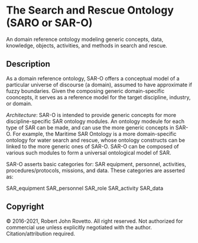 # The Search and Rescue Ontology (SARO or SAR-O)
An domain reference ontology modeling generic concepts, data, knowledge, objects, activities, and methods in search and rescue.

## Description
As a domain reference ontology, SAR-O offers a conceptual model of a particular universe of discourse (a domain), assumed to have approximate if fuzzy boundaries. Given the composing generic domain-specific cooncepts, it serves as a reference model for the target discipline, industry, or domain. 

_Architecture_: SAR-O is intended to provide generic concepts for more discipline-specific SAR ontology modules. An ontology modeule for each type of SAR can be made, and can use the more generic concepts in SAR-O. For example, the Maritime SAR Ontology is a more domain-specific ontology for water search and rescue, whose ontology constructs can be linked to the more generic ones of SAR-O. SAR-O can be composed of various such modules to form a universal ontological model of SAR.

SAR-O asserts basic categories for: SAR equipment, personnel, activities, procedures/protocols, missions, and data. These categories are asserted as:

SAR_equipment
SAR_personnel
SAR_role
SAR_activity
SAR_data


## Copyright
© 2016-2021, Robert John Rovetto. All right reserved. Not authorized for commercial use unless explicitly negotiated with the author. Citation/attribution required.

